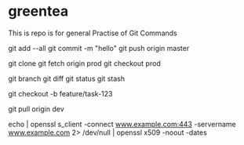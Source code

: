 # greentea
This is repo is for general Practise of Git Commands

git add --all
git commit -m "hello"
git push origin master

git clone <path>
git fetch origin prod
git checkout prod

git branch 
git diff
git status
git stash

git checkout -b feature/task-123

git pull origin dev 

echo | openssl s_client -connect www.example.com:443 -servername www.example.com 2> /dev/null | openssl x509 -noout -dates
